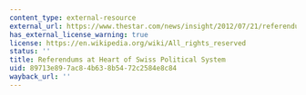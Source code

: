 ```yaml
---
content_type: external-resource
external_url: https://www.thestar.com/news/insight/2012/07/21/referendums_at_heart_of_swiss_political_system.html?rf
has_external_license_warning: true
license: https://en.wikipedia.org/wiki/All_rights_reserved
status: ''
title: Referendums at Heart of Swiss Political System
uid: 89713e89-7ac8-4b63-8b54-72c2584e8c84
wayback_url: ''
---
```

